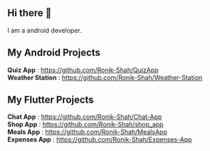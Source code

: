 ## Hi there 👋

I am a android developer.

## My Android Projects
  **Quiz App**        : https://github.com/Ronik-Shah/QuizApp<br>
  **Weather Station** : https://github.com/Ronik-Shah/Weather-Station<br>  

## My Flutter Projects
  **Chat App**        : https://github.com/Ronik-Shah/Chat-App<br>
  **Shop App**        : https://github.com/Ronik-Shah/shop_app<br>
  **Meals App**       : https://github.com/Ronik-Shah/MealsApp<br>
  **Expenses App**    : https://github.com/Ronik-Shah/Expenses-App<br>
